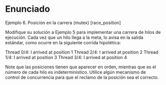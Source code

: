 # Enunciado

Ejemplo 6. Posición en la carrera (mutex) [race_position]

Modifique su solución a Ejemplo 5 para implementar una carrera de hilos de ejecución. Cada vez que un hilo llega a la meta, lo avisa en la salida estándar, como ocurre en la siguiente corrida hipotética:

Thread 0/4: I arrived at position 1
Thread 2/4: I arrived at position 2
Thread 1/4: I arrived at position 3
Thread 3/4: I arrived at position 4

Note que las posiciones tienen que aparecer en orden, mientras que es el número de cada hilo es indeterminístico. Utilice algún mecanismo de control de concurrencia para que el reclamo de la posición sea el correcto.
